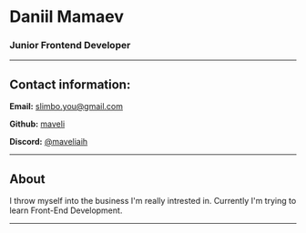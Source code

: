 # Daniil Mamaev
### Junior Frontend Developer

---

## Contact information:

**Email:** slimbo.you@gmail.com

**Github:** [maveli](https://discordapp.com/users/243311826731925505/)

**Discord:** [@maveliaih](https://github.com/maveliaih)

---

## About

I throw myself into the business I'm really intrested in. Currently I'm trying to learn Front-End Development.

---